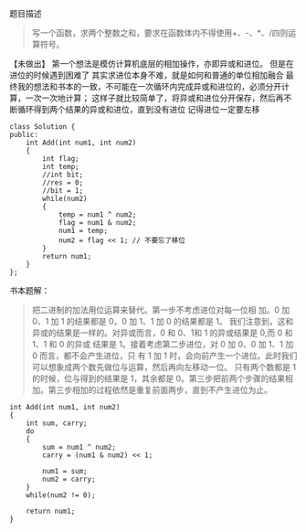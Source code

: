 题目描述
> 写一个函数，求两个整数之和，要求在函数体内不得使用+、-、*、/四则运算符号。

【未做出】
第一个想法是模仿计算机底层的相加操作，亦即异或和进位。
但是在进位的时候遇到困难了
其实求进位本身不难，就是如何和普通的单位相加融合
最终我的想法和书本的一致，不可能在一次循环内完成异或和进位的，必须分开计算，一次一次地计算；
这样子就比较简单了，将异或和进位分开保存，然后再不断循环得到两个结果的异或和进位，直到没有进位
记得进位一定要左移

```
class Solution {
public:
    int Add(int num1, int num2)
    {
        int flag;
        int temp;
        //int bit;
        //res = 0;
        //bit = 1;
        while(num2)
        {
            temp = num1 ^ num2;
            flag = num1 & num2;
            num1 = temp;
            num2 = flag << 1; // 不要忘了移位
        }
        return num1;
    }
};
```

书本题解：
> 把二进制的加法用位运算来替代。第一步不考虑进位对每一位相 加。0 加 0、1 加 1 的结果都是 0，0 加 1、1 加 0 的结果都是 1。 我们注意到，这和异或的结果是一样的。对异或而言，0 和 0、1和 1 的异或结果是 0,而 0 和 1、1 和 0 的异或 结果是 1。接着考虑第二步进位，对 0 加 0、0 加 1、1 加 0 而言，都不会产生进位，只 有 1 加 1 时，会向前产生一个进位。此时我们可以想象成两个数先做位与运算，然后再向左移动一位。 只有两个数都是 1 的时候，位与得到的结果是 1，其余都是 0。第三步把前两个步骤的结果相加。第三步相加的过程依然是重复前面两步，直到不产生进位为止。
```
int Add(int num1, int num2)
{
    int sum, carry;
    do
    {
        sum = num1 ^ num2;
        carry = (num1 & num2) << 1;

        num1 = sum;
        num2 = carry;
    }
    while(num2 != 0);

    return num1;
}
```
